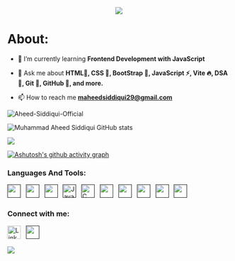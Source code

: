 <div align="center">

![](https://capsule-render.vercel.app/api?type=waving&height=300&color=gradient&customColorList=9&text=Hi%20👋,%20I'm%20Muhammad%20Aheed%20‍💻&desc=Frontend%20Developer%20|%20Crafting%20Responsive%20Web%20Interfaces&descAlign=50&descAlignY=58&fontSize=50&fontAlign=50&fontAlignY=33)



</div>

<h1>About:</h1>

- 🌱 I’m currently learning **Frontend Development with JavaScript**

- 💬 Ask me about **HTML📄, CSS 🎨, BootStrap 🧰, JavaScript ⚡, Vite 🔥, DSA 🧠, Git 🔀, GitHub 🐙, and more.**

- 📫 How to reach me **maheedsiddiqui29@gmail.com**

<p><img align="center" src="https://github-readme-stats.vercel.app/api/top-langs?username=Aheed-Siddiqui-Official&show_icons=true&locale=en&layout=compact"alt="Aheed-Siddiqui-Official"/></p>

![Muhammad Aheed Siddiqui GitHub stats](https://github-readme-stats.vercel.app/api?username=Aheed-Siddiqui-Official&show_icons=true&bg_color=00000000)

<p><img align="center" src="http://github-readme-streak-stats.herokuapp.com?user=Aheed-Siddiqui-Official&theme=dark&background=000000"/></p>

[![Ashutosh's github activity graph](https://github-readme-activity-graph.vercel.app/graph?username=Aheed-Siddiqui-Official&bg_color=000000&color=00ffee&line=ffffff&point=0008ff&area=true&hide_border=true)](https://github.com/ashutosh00710/github-readme-activity-graph)

### Languages And Tools:

<a href="" title="HTML" target="_blank" rel="noreferrer"><img src="https://www.vectorlogo.zone/logos/w3_html5/w3_html5-icon.svg" alt="" width="30" height="30"/></a>&nbsp;&nbsp;
<a href="" title="CSS" target="_blank" rel="noreferrer"><img src="https://skillicons.dev/icons?i=css" alt="" width="30" height="30"/></a>&nbsp;&nbsp;
<a href="" title="BOOTSTRAP" target="_blank" rel="noreferrer"><img src="https://skillicons.dev/icons?i=bootstrap" alt="" width="30" height="30"/></a>&nbsp;&nbsp;
<a href="" target="_blank" title="JavaScript" rel="noreferrer"><img src="https://www.freepnglogos.com/uploads/javascript-png/javascript-vector-logo-yellow-png-transparent-javascript-vector-12.png" alt="JavaScript" width="30" height="30"/></a>&nbsp;&nbsp;
<a href="" title="CPP" target="_blank" rel="noreferrer"><img src="https://upload.wikimedia.org/wikipedia/commons/3/32/C%2B%2B_logo.png" alt="C" width="30" height="30"/></a>&nbsp;&nbsp;
<a href="" title="JAVA" target="_blank" rel="noreferrer"><img src="https://skillicons.dev/icons?i=java" alt="" width="30" height="30"/></a>&nbsp;&nbsp;
<a href="" title="C" target="_blank" rel="noreferrer"><img src="https://skillicons.dev/icons?i=c" alt="" width="30" height="30"/></a>&nbsp;&nbsp;
<a href="" title="Git" target="_blank" rel="noreferrer"><img src="https://www.vectorlogo.zone/logos/git-scm/git-scm-icon.svg" alt="" width="30" height="30"/></a>&nbsp;&nbsp;
<a href="" title="Git Hub" target="_blank" rel="noreferrer"><img src="https://www.vectorlogo.zone/logos/github/github-tile.svg" alt="" width="30" height="30"/></a>&nbsp;&nbsp;
<a href="" title="Post Man" target="_blank" rel="noreferrer"><img src="https://skillicons.dev/icons?i=postman" alt="" width="30" height="30"/></a>&nbsp;&nbsp;

<h3>Connect with me:</h3>

<a href="https://www.linkedin.com/in/muhammad-aheed-siddiqui-b1233a2a2/" title="Muhammad Aheed Siddiqui" target="_blank" rel="noreferrer"><img src="https://www.vectorlogo.zone/logos/linkedin/linkedin-tile.svg" alt="LinkedIn" width="30" height="30"/></a>&nbsp;&nbsp;
<a href="" title="Gmail" target="_blank" rel="noreferrer"><img src="https://skillicons.dev/icons?i=gmail" alt="" width="30" height="30"/></a>&nbsp;&nbsp;


![](https://capsule-render.vercel.app/api?type=waving&height=150&color=gradient&customColorList=9&descAlign=47&descAlignY=58&fontSize=50&fontAlign=50&fontAlignY=33&section=footer)
  
